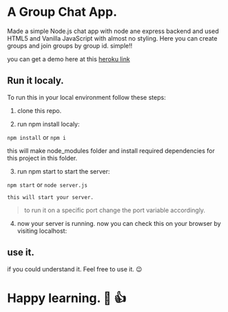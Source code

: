 # A Group Chat App.
 Made a simple Node.js chat app with node ane express backend and used HTML5 and Vanilla JavaScript with almost no styling.
 Here you can create groups and join groups by group id. simple!!

 you can get a demo here at this [heroku link](https://agile-bayou-93781.herokuapp.com/)

 ## Run it localy.
 To run this in your local environment follow these steps:

1. clone this repo.

2. run npm install localy:

```npm install```
or 
```npm i```

   this will make node_modules folder and install required dependencies for this project in this folder.

3. run npm start to start the server:

```npm start``` 
or 
```node server.js```

    this will start your server.
>to run it on a specific port change the port variable  accordingly.

4. now your server is running. now you can check this on your browser by visiting localhost:<port>

## use it.
   if you could understand it. Feel free to use it. :wink:

# Happy learning. :slightly_smiling_face: :+1: